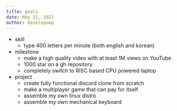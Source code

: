 ```yaml
---
title: goals
date: May 11, 2021
author: developomp
---
```


-   skill
    -   type 400 letters per minute (both english and korean)
-   milestone
    -   make a high quality video with at least 1M views on YouTube
    -   1000 star on a gh repository
    -   completely switch to RISC based CPU powered laptop
-   project
    -   create fully functional discord clone from scratch
    -   make a multiplayer game that can pay for itself
    -   assemble my own linux distro
    -   assemble my own mechanical keyboard
